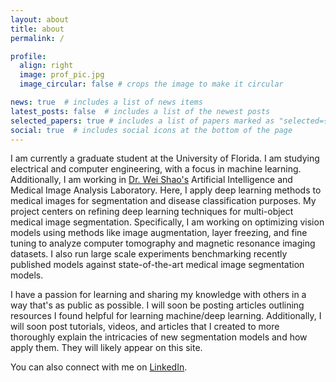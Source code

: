```yaml
---
layout: about
title: about
permalink: /

profile:
  align: right
  image: prof_pic.jpg
  image_circular: false # crops the image to make it circular

news: true  # includes a list of news items
latest_posts: false  # includes a list of the newest posts
selected_papers: true # includes a list of papers marked as "selected={true}"
social: true  # includes social icons at the bottom of the page
---
```


I am currently a graduate student at the University of Florida. I am studying electrical and computer engineering, with a focus in machine learning. Additionally, I am working in [Dr. Wei Shao's](https://nephrology.medicine.ufl.edu/profile/shao-wei-1/) Artificial Intelligence and Medical Image Analysis Laboratory. Here, I apply deep learning methods to medical images for segmentation and disease classification purposes. My project centers on refining deep learning techniques for multi-object medical image segmentation. Specifically, I am working on optimizing vision models using methods like image augmentation, layer freezing, and fine tuning to analyze computer tomography and magnetic resonance imaging datasets. I also run large scale experiments benchmarking recently published models against state-of-the-art medical image segmentation models. 

I have a passion for learning and sharing my knowledge with others in a way that's as public as possible. I will soon be posting articles outlining resources I found helpful for learning machine/deep learning. Additionally, I will soon post tutorials, videos, and articles that I created to more thoroughly explain the intricacies of new segmentation models and how apply them. They will likely appear on this site. 

You can also connect with me on [LinkedIn](https://www.linkedin.com/in/andres-gomez-7410a8160).
<!-- Link to your social media connections, too. This theme is set up to use [Font Awesome icons](https://fontawesome.com/) and [Academicons](https://jpswalsh.github.io/academicons/), like the ones below. Add your Facebook, Twitter, LinkedIn, Google Scholar, or just disable all of them. -->
